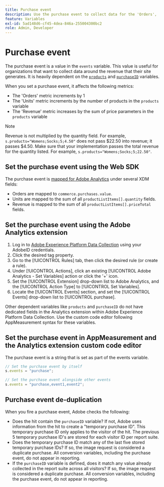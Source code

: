 ```yaml
---
title: Purchase event
description: Use the purchase event to collect data for the 'Orders', 'Units', and 'Revenue' metrics.
feature: Variables
exl-id: 5ad148d6-cf45-4dea-846a-255004300bc2
role: Admin, Developer
---
```

# Purchase event

The purchase event is a value in the `events` variable. This value is useful for organizations that want to collect data around the revenue that their site generates. It is heavily dependent on the [`products`](../products.md) and [`purchaseID`](../purchaseid.md) variables.

When you set a purchase event, it affects the following metrics:

* The 'Orders' metric increments by 1
* The 'Units' metric increments by the number of products in the `products` variable
* The 'Revenue' metric increases by the sum of price parameters in the `products` variable

>[!NOTE]
>
>Revenue is not multiplied by the quantity field. For example, `s.products="Womens;Socks;5;4.50"` does not pass $22.50 into revenue; it passes $4.50. Make sure that your implementation passes the total revenue for the quantity listed. For example, `s.products="Womens;Socks;5;22.50"`.

## Set the purchase event using the Web SDK

The purchase event is [mapped for Adobe Analytics](https://experienceleague.adobe.com/docs/analytics/implementation/aep-edge/variable-mapping.html) under several XDM fields:

* Orders are mapped to `commerce.purchases.value`.
* Units are mapped to the sum of all `productListItems[].quantity` fields.
* Revenue is mapped to the sum of all `productListItems[].priceTotal` fields.

## Set the purchase event using the Adobe Analytics extension

1. Log in to [Adobe Experience Platform Data Collection](https://experience.adobe.com/data-collection) using your AdobeID credentials.
2. Click the desired tag property.
3. Go to the [!UICONTROL Rules] tab, then click the desired rule (or create a rule).
4. Under [!UICONTROL Actions], click an existing [!UICONTROL Adobe Analytics - Set Variables] action or click the '+' icon.
5. Set the [!UICONTROL Extension] drop-down list to Adobe Analytics, and the [!UICONTROL Action Type] to [!UICONTROL Set Variables].
6. Locate the [!UICONTROL Events] section, and set the [!UICONTROL Events] drop-down list to [!UICONTROL purchase].

Other dependent variables like `products` and `purchaseID` do not have dedicated fields in the Analytics extension within Adobe Experience Platform Data Collection. Use the custom code editor following AppMeasurement syntax for these variables.

## Set the purchase event in AppMeasurement and the Analytics extension custom code editor

The purchase event is a string that is set as part of the events variable.

```js
// Set the purchase event by itself
s.events = "purchase";

// Set the purchase event alongside other events
s.events = "purchase,event1,event2";
```

## Purchase event de-duplication

When you fire a purchase event, Adobe checks the following:

* Does the hit contain the `purchaseID` variable? If not, Adobe uses information from the hit to create a "temporary purchase ID". This temporary purchase ID only applies to the visitor of the hit. The previous 5 temporary purchase ID's are stored for each visitor ID per report suite.
* Does the temporary purchase ID match any of the last five stored temporary purchase IDs? If so, the image request is considered a duplicate purchase. All conversion variables, including the purchase event, do not appear in reporting.
* If the `purchaseID` variable is defined, does it match any value already collected in the report suite across all visitors? If so, the image request is considered a duplicate purchase. All conversion variables, including the purchase event, do not appear in reporting.
